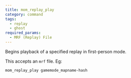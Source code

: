 ```yaml
---
title: mom_replay_play
category: command
tags:
  - replay
  - ghost
required_params: 
  - MRF (Replay) File
---
```


Begins playback of a specified replay in first-person mode.

This accepts an `mrf` file. Eg:

`mom_replay_play gamemode_mapname-hash`
